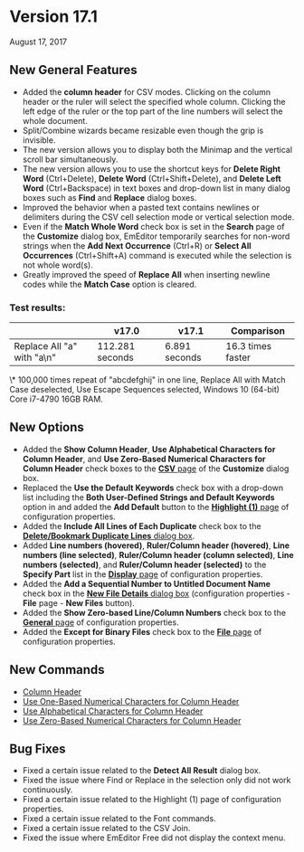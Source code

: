 # Version 17.1

August 17, 2017

## New General Features

- Added the **column header** for CSV modes. Clicking on the column header or the ruler will select the specified whole column. Clicking the left edge of the ruler or the top part of the line numbers will select the whole document.
- Split/Combine wizards became resizable even though the grip is invisible.
- The new version allows you to display both the Minimap and the vertical scroll bar simultaneously.
- The new version allows you to use the shortcut keys for **Delete Right Word** (Ctrl+Delete), **Delete Word** (Ctrl+Shift+Delete), and **Delete Left Word** (Ctrl+Backspace) in text boxes and drop-down list in many dialog boxes such as **Find** and **Replace** dialog boxes.
- Improved the behavior when a pasted text contains newlines or delimiters during the CSV cell selection mode or vertical selection mode.
- Even if the **Match Whole Word** check box is set in the **Search** page of the **Customize** dialog box, EmEditor temporarily searches for non-word strings when the **Add Next Occurrence** (Ctrl+R) or **Select All Occurrences** (Ctrl+Shift+A) command is executed while the selection is not whole word(s).
- Greatly improved the speed of **Replace All** when inserting newline codes while the **Match Case** option is cleared.

### Test results:

|  | v17.0 | v17.1 | Comparison |
| --- | --- | --- | --- |
| Replace All "a" with "a\\n" | 112.281 seconds | 6.891 seconds | 16.3 times faster |

\\* 100,000 times repeat of "abcdefghij" in one line, Replace All with Match Case deselected, Use Escape Sequences selected, Windows 10 (64-bit) Core i7-4790 16GB RAM.

## New Options

- Added the **Show Column Header**, **Use Alphabetical Characters for Column Header**, and **Use Zero-Based Numerical Characters for Column Header** check boxes to the [**CSV** page](../dlg/customize/csv/index) of the **Customize** dialog box.
- Replaced the **Use the Default Keywords** check box with a drop-down list including the **Both User-Defined Strings and Default Keywords** option in and added the **Add Default** button to the [**Highlight (1)** page](../dlg/properties/highlight1/index) of configuration properties.
- Added the **Include All Lines of Each Duplicate** check box to the [**Delete/Bookmark Duplicate Lines** dialog box](../dlg/delete_duplicate_advanced/index).
- Added **Line numbers (hovered)**, **Ruler/Column header (hovered)**, **Line numbers (line selected)**, **Ruler/Column header (column selected)**, **Line numbers (selected)**, and **Ruler/Column header (selected)** to the **Specify Part** list in the [**Display** page](../dlg/properties/display/index) of configuration properties.
- Added the **Add a Sequential Number to Untitled Document Name** check box in the [**New File Details** dialog box](../dlg/properties/file/new_details/index) (configuration properties - **File** page - **New Files** button).
- Added the **Show Zero-based Line/Column Numbers** check box to the [**General** page](../dlg/properties/general/index) of configuration properties.
- Added the **Except for Binary Files** check box to the [**File** page](../dlg/properties/file/index) of configuration properties.

## New Commands

- [Column Header](../cmd/view/header_toggle)
- [Use One-Based Numerical Characters for Column Header](../cmd/view/header_num)
- [Use Alphabetical Characters for Column Header](../cmd/view/header_alpha)
- [Use Zero-Based Numerical Characters for Column Header](../cmd/view/header_zero_base)

## Bug Fixes

- Fixed a certain issue related to the **Detect All Result** dialog box.
- Fixed the issue where Find or Replace in the selection only did not work continuously.
- Fixed a certain issue related to the Highlight (1) page of configuration properties.
- Fixed a certain issue related to the Font commands.
- Fixed a certain issue related to the CSV Join.
- Fixed the issue where EmEditor Free did not display the context menu.
